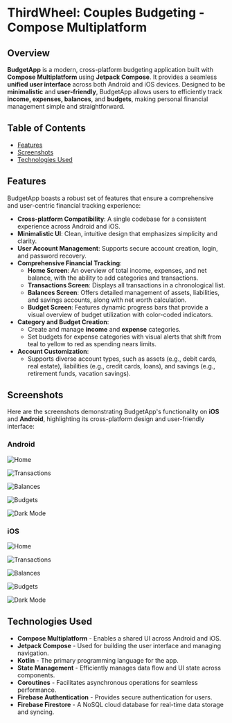 # ThirdWheel: Couples Budgeting - Compose Multiplatform

## Overview
**BudgetApp** is a modern, cross-platform budgeting application built with **Compose Multiplatform** using **Jetpack Compose**. It provides a seamless **unified user interface** across both Android and iOS devices. Designed to be **minimalistic** and **user-friendly**, BudgetApp allows users to efficiently track **income, expenses, balances**, and **budgets**, making personal financial management simple and straightforward.

## Table of Contents
- [Features](#features)
- [Screenshots](#screenshots)
- [Technologies Used](#technologies-used)

## Features
BudgetApp boasts a robust set of features that ensure a comprehensive and user-centric financial tracking experience:
- **Cross-platform Compatibility**: A single codebase for a consistent experience across Android and iOS.
- **Minimalistic UI**: Clean, intuitive design that emphasizes simplicity and clarity.
- **User Account Management**: Supports secure account creation, login, and password recovery.
- **Comprehensive Financial Tracking**:
  - **Home Screen**: An overview of total income, expenses, and net balance, with the ability to add categories and transactions.
  - **Transactions Screen**: Displays all transactions in a chronological list.
  - **Balances Screen**: Offers detailed management of assets, liabilities, and savings accounts, along with net worth calculation.
  - **Budget Screen**: Features dynamic progress bars that provide a visual overview of budget utilization with color-coded indicators.
- **Category and Budget Creation**:
  - Create and manage **income** and **expense** categories.
  - Set budgets for expense categories with visual alerts that shift from teal to yellow to red as spending nears limits.
- **Account Customization**:
  - Supports diverse account types, such as assets (e.g., debit cards, real estate), liabilities (e.g., credit cards, loans), and savings (e.g., retirement funds, vacation savings).

## Screenshots

Here are the screenshots demonstrating BudgetApp's functionality on **iOS** and **Android**, highlighting its cross-platform design and user-friendly interface:

### Android

![Home](https://github.com/AdamMiftahelidrissi/ThirdWheel-Couples-Budgeting/blob/main/Android%20Screenshots/Home.png)

![Transactions](https://github.com/AdamMiftahelidrissi/ThirdWheel-Couples-Budgeting/blob/main/Android%20Screenshots/Transactions.png)

![Balances](https://github.com/AdamMiftahelidrissi/ThirdWheel-Couples-Budgeting/blob/main/Android%20Screenshots/Balances.png)

![Budgets](https://github.com/AdamMiftahelidrissi/ThirdWheel-Couples-Budgeting/blob/main/Android%20Screenshots/Budgets.png)

![Dark Mode](https://github.com/AdamMiftahelidrissi/ThirdWheel-Couples-Budgeting/blob/main/Android%20Screenshots/Dark%20Mode.png)

### iOS

![Home](https://github.com/AdamMiftahelidrissi/ThirdWheel-Couples-Budgeting/blob/main/iOS%20Screenshots/Home.png)

![Transactions](https://github.com/AdamMiftahelidrissi/ThirdWheel-Couples-Budgeting/blob/main/iOS%20Screenshots/Transactions.png)

![Balances](https://github.com/AdamMiftahelidrissi/ThirdWheel-Couples-Budgeting/blob/main/iOS%20Screenshots/Balances.png)

![Budgets](https://github.com/AdamMiftahelidrissi/ThirdWheel-Couples-Budgeting/blob/main/iOS%20Screenshots/Budgets.png)

![Dark Mode](https://github.com/AdamMiftahelidrissi/ThirdWheel-Couples-Budgeting/blob/main/iOS%20Screenshots/Dark%20Mode.png)

## Technologies Used
- **Compose Multiplatform** - Enables a shared UI across Android and iOS.
- **Jetpack Compose** - Used for building the user interface and managing navigation.
- **Kotlin** - The primary programming language for the app.
- **State Management** - Efficiently manages data flow and UI state across components.
- **Coroutines** - Facilitates asynchronous operations for seamless performance.
- **Firebase Authentication** - Provides secure authentication for users.
- **Firebase Firestore** - A NoSQL cloud database for real-time data storage and syncing.

